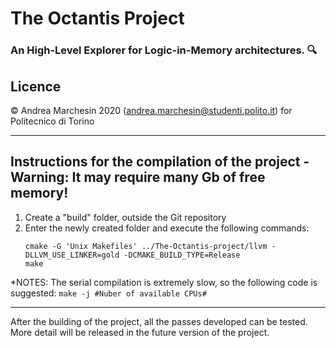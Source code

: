 # The Octantis Project
### An High-Level Explorer for Logic-in-Memory architectures. :mag:

Licence
-----------------------------------------------------------------------------------------------------
© Andrea Marchesin 2020 (andrea.marchesin@studenti.polito.it) for Politecnico di Torino

***

Instructions for the compilation of the project - Warning: It may require many Gb of free memory!
-----------------------------------------------------------------------------------------------------
 
1. Create a "build" folder, outside the Git repository
2. Enter the newly created folder and execute the following commands:
    ```
    cmake -G 'Unix Makefiles' ../The-Octantis-project/llvm -DLLVM_USE_LINKER=gold -DCMAKE_BUILD_TYPE=Release
    make
    ```

*NOTES: The serial compilation is extremely slow, so the following code is suggested:
    `make -j #Nuber of available CPUs#`

-----------------------------------------------------------------------------------------------------

After the building of the project, all the passes developed can be tested. More detail will be released
in the future version of the project.
